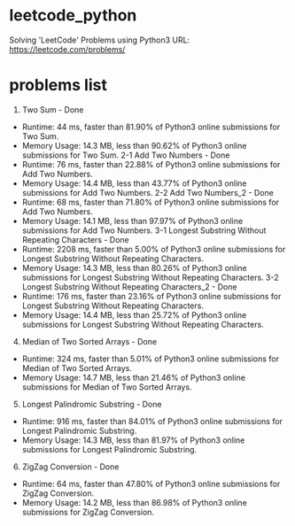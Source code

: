 # leetcode_python
Solving 'LeetCode' Problems using Python3
URL: https://leetcode.com/problems/

# problems list
1. Two Sum - Done
- Runtime: 44 ms, faster than 81.90% of Python3 online submissions for Two Sum.
- Memory Usage: 14.3 MB, less than 90.62% of Python3 online submissions for Two Sum.
2-1 Add Two Numbers - Done
- Runtime: 76 ms, faster than 22.88% of Python3 online submissions for Add Two Numbers.
- Memory Usage: 14.4 MB, less than 43.77% of Python3 online submissions for Add Two Numbers.
2-2 Add Two Numbers_2 - Done
- Runtime: 68 ms, faster than 71.80% of Python3 online submissions for Add Two Numbers.
- Memory Usage: 14.1 MB, less than 97.97% of Python3 online submissions for Add Two Numbers.
3-1 Longest Substring Without Repeating Characters - Done
- Runtime: 2208 ms, faster than 5.00% of Python3 online submissions for Longest Substring Without Repeating Characters.
- Memory Usage: 14.3 MB, less than 80.26% of Python3 online submissions for Longest Substring Without Repeating Characters.
3-2 Longest Substring Without Repeating Characters_2 - Done
- Runtime: 176 ms, faster than 23.16% of Python3 online submissions for Longest Substring Without Repeating Characters.
- Memory Usage: 14.4 MB, less than 25.72% of Python3 online submissions for Longest Substring Without Repeating Characters.
4. Median of Two Sorted Arrays - Done
- Runtime: 324 ms, faster than 5.01% of Python3 online submissions for Median of Two Sorted Arrays.
- Memory Usage: 14.7 MB, less than 21.46% of Python3 online submissions for Median of Two Sorted Arrays.
5. Longest Palindromic Substring - Done
- Runtime: 916 ms, faster than 84.01% of Python3 online submissions for Longest Palindromic Substring.
- Memory Usage: 14.3 MB, less than 81.97% of Python3 online submissions for Longest Palindromic Substring.
6. ZigZag Conversion - Done
- Runtime: 64 ms, faster than 47.80% of Python3 online submissions for ZigZag Conversion.
- Memory Usage: 14.2 MB, less than 86.98% of Python3 online submissions for ZigZag Conversion.
